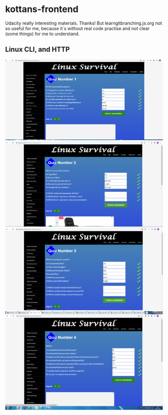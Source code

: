 # kottans-frontend

Udacity really interesting materials. Thanks!
But learngitbranching.js.org not so useful for me, because it`s without real code practise and not clear (some things) for me to understand.


## Linux CLI, and HTTP

![module1_png](task_linux_cli/linux_module_1.png)
![module2_png](task_linux_cli/linux_module_2.png)
![module3_png](task_linux_cli/linux_module_3.png)
![module4_png](task_linux_cli/linux_module_4.png)

